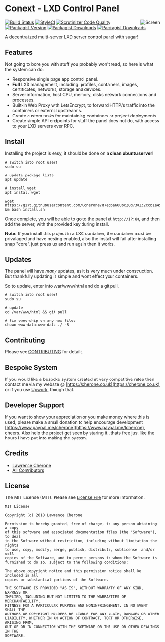 # Conext - LXD Control Panel

<img src="https://i.imgur.com/gHhwGG4.png" alt="Screen" title="Screen" align="right" />

<!--[![Build Status](https://travis-ci.org/lcherone/Conext.svg?branch=master)](https://travis-ci.org/lcherone/Conext)-->
[![Build Status](https://scrutinizer-ci.com/g/lcherone/Conext/badges/build.png?b=master)](https://scrutinizer-ci.com/g/lcherone/Conext/build-status/master)
[![StyleCI](https://github.styleci.io/repos/133640681/shield?branch=master)](https://github.styleci.io/repos/133640681)
[![Scrutinizer Code Quality](https://scrutinizer-ci.com/g/lcherone/Conext/badges/quality-score.png?b=master)](https://scrutinizer-ci.com/g/lcherone/Conext/?branch=master)
[![Packagist Version](https://img.shields.io/packagist/v/lcherone/conext.svg?style=flat-square)](https://github.com/lcherone/conext/releases)
[![Packagist Downloads](https://img.shields.io/packagist/dt/lcherone/conext.svg?style=flat-square)](https://packagist.org/packages/lcherone/conext)
[![Packagist Downloads](https://img.shields.io/liberapay/receives/lcherone.svg)](https://liberapay.com/lcherone)

A decentralized multi-server LXD server control panel with sugar!

## Features

Not going to bore you with stuff you probably won't read, so here is what the system can do:

 - Responsive single page app control panel.
 - **Full** LXD management, including: profiles, containers, images, certificates, networks, storage and devices.
 - Server information, host CPU, memory, disks network connections and processes.
 - Built-in Web Proxy with LetsEncrypt, to forward HTTP/s traffic into the containers or external upstream's.
 - Create custom tasks for maintaining containers or project deployments.
 - Create simple API endpoints for stuff the panel does not do, with access to your LXD servers over RPC.

## Install

Installing the project is easy, it should be done on a **clean ubuntu server**!

```
# switch into root user!
sudo su

# update package lists
apt update

# install wget
apt install wget

wget https://gist.githubusercontent.com/lcherone/d7e5ba660bc20d738132ccb1a453459d/raw/8539bb1d34e9a4f9c799c490b2c3156c860db008/install.sh && bash install.sh
```

Once complete, you will be able to go to the panel at `http://IP:88`, and then add the server, with the provided key during install.

**Note:** If you install this project in a LXC container, the container must be privalaged and have nesting enabled, also the install will fail after installing snap "core", just press up and run again then it works.

## Updates

The panel will have *many* updates, as it is very much under construction. But thankfully updating is simple and wont effect your containers.

So to update, enter into /var/www/html and do a git pull.

```
# switch into root user!
sudo su

# update
cd /var/www/html && git pull

# fix ownership on any new files
chown www-data:www-data ./ -R
```

<!--

### With Composer

On a **clean** Ubuntu server run the following commands:

```
# switch into root user!
sudo su

# update package lists and packages
sudo apt update && sudo apt -y upgrade

# install deps
sudo apt -y install zip php-cli

# install composer
sudo curl -sS https://getcomposer.org/installer | sudo php
sudo mv composer.phar /usr/local/bin/composer
sudo ln -s /usr/local/bin/composer /usr/bin/composer
```

Once done, install the project:

```
# make webroot and move into it
mkdir -p /var/www/html && cd /var/www/html

# install project (ignore warning about not to use root, root is required for post-install)
composer create-project lcherone/Conext .
```

### Git

Follow the above, then install with git.

```
cd /var/www/html

git clone git@github.com:lcherone/Conext.git .

composer install

composer setup

cd .nuxt

npm install

npm run dev

// or
npm run generate
```

### Install LXD

You must be using LXD version 3.0.0 or above, so unless your using 18.04 or above use the snap package.

```
# add www-data to lxd group
sudo usermod -a -G lxd www-data

# install snapd
sudo apt -y install snapd

# install lxd snap package
sudo snap install lxd

# initialise lxd (make sure you allow lxd over network - or the console wont work)
sudo lxd init
```

Now visit LXD API in your browser `https://IP:8443` and accept the self-signed certificate, 
this is done so the websocket connection will work when connecting to containers console.


### Allow www-data LXD access

```
# add www-data to sudoers so can run lxc commands
visudo

# then amend to User privilege specification, it should look like the following:

# User privilege specification
root     ALL=(ALL:ALL) ALL
www-data ALL=(ALL:ALL) NOPASSWD: /snap/bin/lxc
```

Once complete, you will be able to go to the panel at `http://IP:88`, and then add the server, with the provided key during install.

-->


## Contributing

Please see [CONTRIBUTING](https://github.com/lcherone/Conext/blob/master/CONTRIBUTING.md) for details.

## Bespoke System

If you would like a bespoke system created at very competitive rates then contact me via my website @ [https://cherone.co.uk](https://cherone.co.uk) or if you use [Upwork](https://www.upwork.com/o/profiles/users/~01ff0ec055a5895e8f/), though that.

## Developer Support

If you want to show your appreciation or you make money where this is used, please make a small donation to help encourage development [https://www.paypal.me/lcherone](https://www.paypal.me/lcherone), cheers. Also help the project get seen by staring it.. thats free just like the hours I have put into making the system.

## Credits

- [Lawrence Cherone](https://github.com/lcherone)
- [All Contributors](https://github.com/lcherone/Conext/graphs/contributors)

## License

The MIT License (MIT). Please see [License File](https://github.com/lcherone/Conext/blob/master/LICENSE) for more information.

```
MIT License

Copyright (c) 2018 Lawrence Cherone

Permission is hereby granted, free of charge, to any person obtaining a copy
of this software and associated documentation files (the "Software"), to deal
in the Software without restriction, including without limitation the rights
to use, copy, modify, merge, publish, distribute, sublicense, and/or sell
copies of the Software, and to permit persons to whom the Software is
furnished to do so, subject to the following conditions:

The above copyright notice and this permission notice shall be included in all
copies or substantial portions of the Software.

THE SOFTWARE IS PROVIDED "AS IS", WITHOUT WARRANTY OF ANY KIND, EXPRESS OR
IMPLIED, INCLUDING BUT NOT LIMITED TO THE WARRANTIES OF MERCHANTABILITY,
FITNESS FOR A PARTICULAR PURPOSE AND NONINFRINGEMENT. IN NO EVENT SHALL THE
AUTHORS OR COPYRIGHT HOLDERS BE LIABLE FOR ANY CLAIM, DAMAGES OR OTHER
LIABILITY, WHETHER IN AN ACTION OF CONTRACT, TORT OR OTHERWISE, ARISING FROM,
OUT OF OR IN CONNECTION WITH THE SOFTWARE OR THE USE OR OTHER DEALINGS IN THE
SOFTWARE.
```